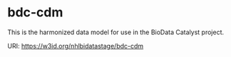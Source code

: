 # bdc-cdm

This is the harmonized data model for use in the BioData Catalyst project.

URI: https://w3id.org/nhlbidatastage/bdc-cdm


